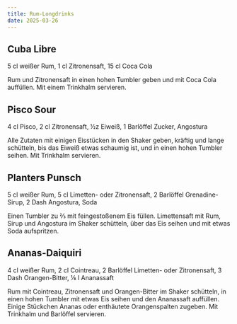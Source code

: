 ```yaml
---
title: Rum-Longdrinks
date: 2025-03-26
---
```


## Cuba Libre

5 cl weißer Rum, 1 cl Zitronensaft, 15 cl Coca Cola

Rum und Zitronensaft in einen hohen Tumbler geben und mit Coca Cola auffüllen. Mit einem Trinkhalm servieren.

## Pisco Sour

4 cl Pisco, 2 cl Zitronensaft, ½z Eiweiß, 1 Barlöffel Zucker, Angostura

Alle Zutaten mit einigen Eisstücken in den Shaker geben, kräftig und lange schütteln, bis das Eiweiß etwas schaumig ist, und in einen hohen Tumbler seihen. Mit Trinkhalm servieren.

## Planters Punsch

5 cl weißer Rum, 5 cl Limetten- oder Zitronensaft, 2 Barlöffel Grenadine-Sirup, 2 Dash Angostura, Soda

Einen Tumbler zu ⅔ mit feingestoßenem Eis füllen. Limettensaft mit Rum, Sirup und Angostura im Shaker schütteln, über das Eis seihen und mit etwas Soda aufspritzen.

## Ananas-Daiquiri

4 cl weißer Rum, 2 cl Cointreau, 2 Barlöffel Limetten- oder Zitronensaft, 3 Dash Orangen-Bitter, ⅛ l Ananassaft

Rum mit Cointreau, Zitronensaft und Orangen-Bitter im Shaker schütteln, in einen hohen Tumbler mit etwas Eis seihen und den Ananassaft auffüllen. Einige Stückchen Ananas oder enthäutete Orangenspalten zugeben. Mit Trinkhalm und Barlöffel servieren.
